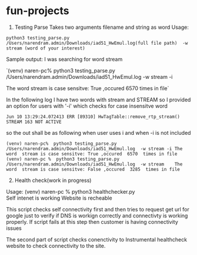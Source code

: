 # fun-projects

1. Testing Parse
Takes two arguments filename and string as word
Usage:

`python3 testing_parse.py /Users/narendram.admin/Downloads/iad51_HwEmul.log(full file path)  -w stream (word of your interest)`

Sample output:
I was searching for word stream

`(venv) naren-pc%  python3 testing_parse.py /Users/narendram.admin/Downloads/iad51_HwEmul.log  -w stream -i

The word  stream is case sensitve: True ,occured  6570  times in file`

In the following log I have two words with stream and STREAM
so I provided an option for users with '-i' which checks for case insensitve word

`Jun 10 13:29:24.072413 ERR [89310] HwTagTable::remove_rtp_stream() STREAM 163 NOT ACTIVE`

so the out shall be as following when user uses i and when -i is not included

`(venv) naren-pc%  python3 testing_parse.py /Users/narendram.admin/Downloads/iad51_HwEmul.log  -w stream -i
The word  stream is case sensitve: True ,occured  6570  times in file
(venv) naren-pc %  python3 testing_parse.py /Users/narendram.admin/Downloads/iad51_HwEmul.log  -w stream   
The word  stream is case sensitve: False ,occured  3285  times in file`



2. Health check(work in progress)

Usage:
(venv) naren-pc %  python3 healthchecker.py                                                              
Self intenet is working
Website is recheable

This script checks self connectivity first and then tries to request get url for google just to verify if DNS is workign correctly and connectivty is working properly. If script fails at this step then customer is having connectivity issues

The second part of script checks conenctivity to Instrumental healthcheck website to check connectivity to the site.


